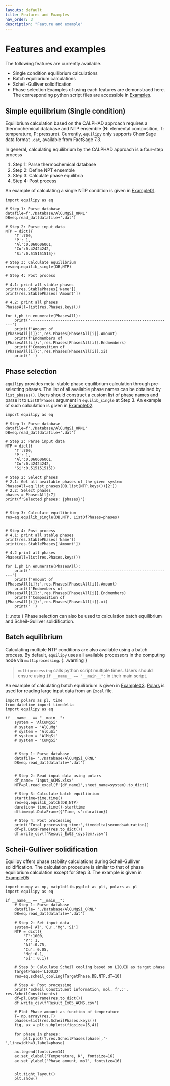 ```yaml
---
layouts: default
title: Features and Examples
nav_order: 3
description: "Feature and example"
---
```


# Features and examples
The following features are currently available.
- Single condition equilibrium calculations
- Batch equilibrium calculations
- Scheil-Gulliver solidification
- Phase selection
Examples of using each features are demonstraed here. The corresponding python script files are accessible in [Examples][examples].

## Simple equilibrium (Single condition)
Equilibrium calculation based on the CALPHAD approach requires a thermochemical database and NTP ensemble (N: elemental composition, T: temperature, P: pressure). Currently, `equilipy` only supports ChemSage data format `.dat`, available from FactSage 7.3.

In general, calculating equilibrium by the CALPHAD approach is a four-step process
1. Step 1: Parse thermochemical database
2. Step 2: Define NPT ensemble
3. Step 3: Calculate phase equilibria
4. Step 4: Post process

An example of calculating a single NTP condition is given in [Example01][example01].

```
import equilipy as eq

# Step 1: Parse database
datafile=f'./Database/AlCuMgSi_ORNL'
DB=eq.read_dat(datafile+'.dat')

# Step 2: Parse input data
NTP = dict({
    'T':700,
    'P': 1,
    'Al':0.060606061,
    'Cu':0.42424242,
    'Si':0.515151515})

# Step 3: Calculate equilibrium
res=eq.equilib_single(DB,NTP)

# Step 4: Post process

# 4.1: print all stable phases
print(res.StablePhases['Name'])
print(res.StablePhases['Amount'])

# 4.2: print all phases
PhasesAll=list(res.Phases.keys())

for i,ph in enumerate(PhasesAll):
    print('--------------------------------------------------------------')
    print(f'Amount of {PhasesAll[i]}:',res.Phases[PhasesAll[i]].Amount)
    print(f'Endmembers of {PhasesAll[i]}:',res.Phases[PhasesAll[i]].Endmembers)
    print(f'Composition of {PhasesAll[i]}:',res.Phases[PhasesAll[i]].xi)
    print(' ')
```

## Phase selection
`equilipy` provides meta-stable phase equilibrium calculation through pre-selecting phases. The list of all available phase names can be obtained by `list_phases()`. Users should construct a custom list of phase names and parse it to `ListOfPhases` argument in `equilib_single` at Step 3.  An example of such calculation is given in [Example02][example02].


```
import equilipy as eq

# Step 1: Parse database
datafile=f'./Database/AlCuMgSi_ORNL'
DB=eq.read_dat(datafile+'.dat')

# Step 2: Parse input data
NTP = dict({
    'T':700,
    'P': 1,
    'Al':0.060606061,
    'Cu':0.42424242,
    'Si':0.515151515})

# Step 2: Select phases
# 2.1: Get all available phases of the given system
PhasesAll=eq.list_phases(DB,list(NTP.keys())[2:])
# 2.2: Select phases
phases = PhasesAll[:7]
print(f'Selected phases: {phases}')


# Step 3: Calculate equilibrium
res=eq.equilib_single(DB,NTP, ListOfPhases=phases)


# Step 4: Post process
# 4.1: print all stable phases
print(res.StablePhases['Name'])
print(res.StablePhases['Amount'])

# 4.2 print all phases
PhasesAll=list(res.Phases.keys())

for i,ph in enumerate(PhasesAll):
    print('--------------------------------------------------------------')
    print(f'Amount of {PhasesAll[i]}:',res.Phases[PhasesAll[i]].Amount)
    print(f'Endmembers of {PhasesAll[i]}:',res.Phases[PhasesAll[i]].Endmembers)
    print(f'Composition of {PhasesAll[i]}:',res.Phases[PhasesAll[i]].xi)
    print(' ')
```

{: .note }
Phase selection can also be used to calculation batch equilibrium and Scheil-Gulliver solidification.

## Batch equilibrium
Calculating multiple NTP conditions are also available using a batch process. By default, `equilipy` uses all available processors in the computing node via `multiprocessing`. 
{: .warning }
> `multiprocessing` calls python script multiple times. Users should ensure using `if __name__ == "__main__":` in their main script.

An example of calculating batch equilibrium is given in [Example03][example03]. [Polars][polars] is used for reading large input data from an `Excel` file.


```
import polars as pl, time
from datetime import timedelta
import equilipy as eq

if __name__ == "__main__":
    system = 'AlCuMgSi'
    # system = 'AlCuMg'
    # system = 'AlCuSi'
    # system = 'AlMgSi'
    # system = 'CuMgSi'


    # Step 1: Parse database
    datafile= './Database/AlCuMgSi_ORNL'
    DB=eq.read_dat(datafile+'.dat')


    # Step 2: Read input data using polars
    df_name= 'Input_ACMS.xlsx'
    NTP=pl.read_excel(f'{df_name}',sheet_name=system).to_dict()

    # Step 3: Calculate batch equilibrium
    starttime=time.time()
    res=eq.equilib_batch(DB,NTP)
    duration= time.time()-starttime
    dftime=pl.DataFrame({'Time, s':duration})

    # Step 4: Post processing
    print('Total processing time:',timedelta(seconds=duration))
    df=pl.DataFrame(res.to_dict())  
    df.write_csv(f'Result_Ex03_{system}.csv')
```

## Scheil-Gulliver solidification
Equilipy offers phase stability calculations during Scheil-Gulliver solidification. The calculation procedure is similar to that of phase equilibrium calculation except for Step 3. The example is given in [Example05][example05]

```
import numpy as np, matplotlib.pyplot as plt, polars as pl
import equilipy as eq

if __name__ == "__main__":
    # Step 1: Parse database
    datafile= './Database/AlCuMgSi_ORNL'
    DB=eq.read_dat(datafile+'.dat')

    # Step 2: Set input data
    system=['Al','Cu','Mg','Si']
    NTP = dict({
        'T':1000,
        'P': 1,
        'Al':0.75,
        'Cu': 0.05,
        'Mg':0.1,
        'Si': 0.1})

    # Step 3: Calculate Scheil cooling based on LIQUID as target phase
    TargetPhase='LIQUID'
    res=eq.scheil_cooling(TargetPhase,DB,NTP,dT=10)
    
    # Step 4: Post processing
    print('Scheil Constituent information, mol. fr.:', res.ScheilConstituents)
    df=pl.DataFrame(res.to_dict())  
    df.write_csv(f'Result_Ex05_ACMS.csv')

    # Plot Phase amount as function of temperature
    T= np.array(res.T)
    phases=list(res.ScheilPhases.keys())
    fig, ax = plt.subplots(figsize=(5,4))

    for phase in phases:
        plt.plot(T,res.ScheilPhases[phase],'-',linewidth=3,label=phase)
        
    ax.legend(fontsize=14)
    ax.set_xlabel('Temperature, K', fontsize=16)
    ax.set_ylabel('Phase amount, mol', fontsize=16)
    

    plt.tight_layout()
    plt.show()
```



[examples]: https://github.com/ORNL/Equilipy/blob/main/example
[example01]: https://github.com/ORNL/Equilipy/blob/main/example/Example01_SingleEquilib.py
[example02]: https://github.com/ORNL/Equilipy/blob/main/example/Example02_SingleEquilib_PhaseSelection.py
[example03]: https://github.com/ORNL/Equilipy/blob/main/example/Example03_BatchEquilib.py
[example05]: https://github.com/ORNL/Equilipy/blob/main/example/Example05_ScheilCooling.py
[polars]: https://docs.pola.rs/